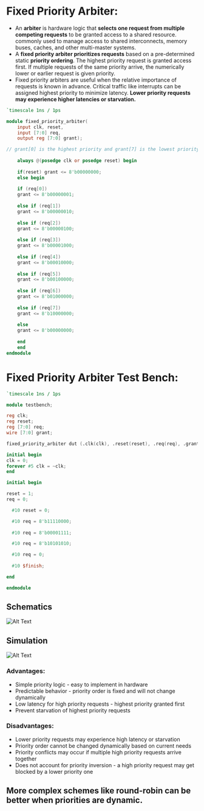 # Fixed Priority Arbiter:

- An **arbiter** is hardware logic that **selects one request from multiple competing requests** to be granted access to a shared resource. commonly used to manage access to shared interconnects, memory buses, caches, and other multi-master systems.
- A **fixed priority arbiter prioritizes requests** based on a pre-determined static **priority ordering**. The highest priority request is granted access first. If multiple requests of the same priority arrive, the numerically lower or earlier request is given priority.
- Fixed priority arbiters are useful when the relative importance of requests is known in advance. Critical traffic like interrupts can be assigned highest priority to minimize latency. **Lower priority requests may experience higher latencies or starvation.**

```verilog
`timescale 1ns / 1ps

module fixed_priority_arbiter(
    input clk, reset,
    input [7:0] req,
    output reg [7:0] grant); 

// grant[0] is the highest priority and grant[7] is the lowest priority.
    
    always @(posedge clk or posedge reset) begin
    
    if(reset) grant <= 8'b00000000;
    else begin
    
    if (req[0])
    grant <= 8'b00000001;
    
    else if (req[1])
    grant <= 8'b00000010;
    
    else if (req[2])
    grant <= 8'b00000100;
    
    else if (req[3])
    grant <= 8'b00001000;
    
    else if (req[4])
    grant <= 8'b00010000;
    
    else if (req[5])
    grant <= 8'b00100000;
    
    else if (req[6])
    grant <= 8'b01000000;
    
    else if (req[7])
    grant <= 8'b10000000;
    
    else
    grant <= 8'b00000000;
    
    end
    end
endmodule
```

# Fixed Priority Arbiter Test Bench:

```verilog
`timescale 1ns / 1ps

module testbench;

reg clk;
reg reset;
reg [7:0] req;
wire [7:0] grant;

fixed_priority_arbiter dut (.clk(clk), .reset(reset), .req(req), .grant(grant));

initial begin
clk = 0;
forever #5 clk = ~clk;
end

initial begin 

reset = 1;
req = 0;

  #10 reset = 0;

  #10 req = 8'b11110000;
  
  #10 req = 8'b00001111;

  #10 req = 8'b10101010;

  #10 req = 0;
  
  #10 $finish;

end

endmodule
```

## Schematics
![Alt Text](https://i.ibb.co/Q9xYqch/fixed-priority-arbiter.png)

## Simulation
![Alt Text](https://i.ibb.co/Q8bQMrf/fixed-priority-arbiter-tb.png)

### **Advantages:**

- Simple priority logic - easy to implement in hardware
- Predictable behavior - priority order is fixed and will not change dynamically
- Low latency for high priority requests - highest priority granted first
- Prevent starvation of highest priority requests

### **Disadvantages:**

- Lower priority requests may experience high latency or starvation
- Priority order cannot be changed dynamically based on current needs
- Priority conflicts may occur if multiple high priority requests arrive together
- Does not account for priority inversion - a high priority request may get blocked by a lower priority one

## More complex schemes like round-robin can be better when priorities are dynamic.

